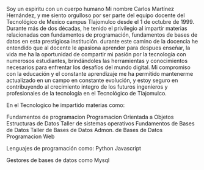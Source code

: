 Soy un espiritu con un cuerpo humano
Mi nombre Carlos Martínez Hernández, y me siento orgulloso por ser parte del equipo docente del Tecnológico de Mexico campus Tlajomulco desde el 1 de octubre de 1999. Durante más de dos décadas, he tenido el privilegio al impartir materias relacionadas con fundamentos de  programación, fundamentos de bases de datos en esta prestigiosa institución. durante este camino de la docencia he entendido que al docente le apasiona aprender para despues enseñar, la vida me ha la oportunidad de compartir mi pasión por la tecnología con numerosos estudiantes, brindándoles las herramientas y conocimientos necesarios para enfrentar los desafíos del mundo digital. Mi compromiso con la educación y el constante aprendizaje me ha permitido mantenerme actualizado en un campo en constante evolución, y estoy seguro en contribuyendo al crecimiento integro de los futuros ingenieros y profesionales de la tecnología en el Tecnológico de Tlajomulco.

En el Tecnologico he impartido materias como:

Fundamentos de programacion
Programacion Orientada a Objetos
Estructuras de Datos
Taller de sistemas operativos
Fundamentos de Bases de Datos
Taller de Bases de Datos
Admon. de Bases de Datos
Programacion Web

Lenguajes de programación como:
Python
Javascript

Gestores de bases de datos como
Mysql

